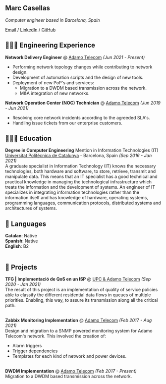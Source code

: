 ## Marc Casellas

_Computer engineer based in Barcelona, Spain_ <br>

[Email](mailto:marccasellasmuns@gmail.com) / [LinkedIn](https://www.linkedin.com/in/mcasellas98/) / [GitHub](https://github.com/mcasellas/)

## 👨🏻‍💻 Engineering Experience

**Network Delivery Engineer** @ [Adamo Telecom](https://adamo.es) _(Jun 2021 - Present)_ <br>

  - Performing network topology changes while contributing to network design.
  - Development of automation scripts and the design of new tools. 
  - Deployment of new PoP's and services:
    - Migration to a DWDM based transmission across the network.
    - M&A integration of new networks. 

**Network Operation Center (NOC) Technician** @ [Adamo Telecom](https://adamo.es) _(Jun 2019 - Jun 2021)_ <br>

  - Resolving core network incidents according to the agreeded SLA's.
  - Handling issue tickets from our enterprise customers.

## 👨🏻‍🎓 Education

**Degree in Computer Engineering** Mention in Information Technologies (IT)<br>
[Universitat Politècnica de Catalunya](https://www.upc.edu) - Barcelona, Spain _(Sep 2016 - Jan 2021)_ <br>
A graduate specialist in Information Technology (IT) knows the necessary technologies, both hardware and software, to store, retrieve, transmit and manipulate data. This means that an IT specialist has a good technical and practical knowledge in managing the technological infrastructure which treats the information and the development of systems. An engineer of IT specializes in integrating information technologies rather than the information itself and has knowledge of hardware, operating systems, programming languages, communication protocols, distributed systems and architectures of systems.

## 💬 Languages

**Catalan**: Native <br>
**Spanish**: Native <br>
**English**: B2
<br><br>

## 📌 Projects 

**TFG | Implementació de QoS en un ISP** @ [UPC & Adamo Telecom](https://upcommons.upc.edu/handle/2117/344879) _(Sep 2020 - Jan 2021)_ <br>
The result of this project is an implementation of quality of service policies able to classify the different residential data flows in queues of multiple priorities. Enabling, this way, to assure its transmission along all the critical path. 
<br><br>

**Zabbix Monitoring Implementation** @ [Adamo Telecom](https://www.redi-school.org/) _(Feb 2017 - Aug 2021)_<br>
Design and migration to a SNMP powered monitoring system for Adamo Telecom's network. This involved the creation of:
  - Alarm triggers
  - Trigger dependencies
  - Templates for each kind of network and power devices.
<br><br>

**DWDM Implementation** @ [Adamo Telecom](https://www.redi-school.org/) _(Feb 2017 - Present)_<br>
Migration to a DWDM based transmission across the network.
<br><br>
